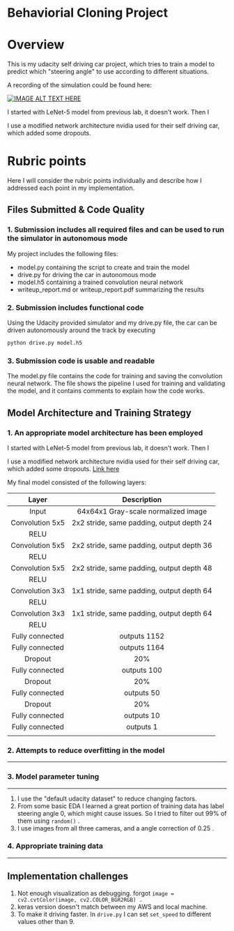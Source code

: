 # Behaviorial Cloning Project

# Overview

This is my udacity self driving car project, which tries to train a model to predict which "steering angle" to use according to different situations.

A recording of the simulation could be found here:

[![IMAGE ALT TEXT HERE](https://img.youtube.com/vi/O4reOzBoT5M/0.jpg)](https://www.youtube.com/watch?v=O4reOzBoT5M)

I started with LeNet-5 model from previous lab, it doesn't work.
Then I

I use a modified network architecture nvidia used for their self driving car, which added some dropouts.


# Rubric points
Here I will consider the rubric points individually and describe how I addressed each point in my implementation.

## Files Submitted & Code Quality

### 1. Submission includes all required files and can be used to run the simulator in autonomous mode

My project includes the following files:
* model.py containing the script to create and train the model
* drive.py for driving the car in autonomous mode
* model.h5 containing a trained convolution neural network
* writeup_report.md or writeup_report.pdf summarizing the results

### 2. Submission includes functional code
Using the Udacity provided simulator and my drive.py file, the car can be driven autonomously around the track by executing
```sh
python drive.py model.h5
```

### 3. Submission code is usable and readable

The model.py file contains the code for training and saving the convolution neural network. The file shows the pipeline I used for training and validating the model, and it contains comments to explain how the code works.


## Model Architecture and Training Strategy

### 1. An appropriate model architecture has been employed

I started with LeNet-5 model from previous lab, it doesn't work.
Then I

I use a modified network architecture nvidia used for their self driving car, which added some dropouts.
[Link here](https://devblogs.nvidia.com/parallelforall/deep-learning-self-driving-cars/)

My final model consisted of the following layers:

| Layer             		|     Description	        					|
|:---------------------:|:---------------------------------------------:|
| Input         	    	| 64x64x1 Gray-scale normalized image   				|
| Convolution 5x5     	| 2x2 stride, same padding, output depth 24            |
| RELU		        			|												|
| Convolution 5x5	      | 2x2 stride, same padding, output depth 36|
| RELU			        		|												|
| Convolution 5x5	      | 2x2 stride, same padding, output depth 48|
| RELU			        		|												|
| Convolution 3x3	      | 1x1 stride, same padding, output depth 64|
| RELU			        		|												|
| Convolution 3x3	      | 1x1 stride, same padding, output depth 64|
| RELU			        		|												|
| Fully connected		| outputs 1152       							|
| Fully connected		| outputs 1164       							|
| Dropout				| 20% 											|
| Fully connected		| outputs 100       							|
| Dropout				| 20% 											|
| Fully connected		| outputs 50       							|
| Dropout				| 20% 											|
| Fully connected		| outputs 10       							|
| Fully connected		| outputs 1       							|
|						|												|



### 2. Attempts to reduce overfitting in the model
---



### 3. Model parameter tuning
---
1. I use the "default udacity dataset" to reduce changing factors.
2. From some basic EDA I learned a great portion of training data has label steering angle 0, which might cause issues. So I tried to filter out 99% of them using ```random()``` .
3. I use images from all three cameras, and a angle correction of 0.25 .

### 4. Appropriate training data
---


Implementation challenges
---
1. Not enough visualization as debugging. forgot ```image = cv2.cvtColor(image, cv2.COLOR_BGR2RGB) . ```
2. keras version doesn't match between my AWS and local machine.
3. To make it driving faster. In ```drive.py``` I can set ```set_speed``` to different values other than 9.
